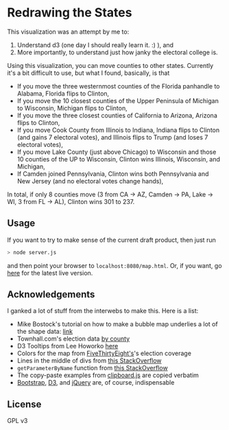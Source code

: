 # Redrawing the States

This visualization was an attempt by me to:
1. Understand d3 (one day I should really learn it. :) ), and
2. More importantly, to understand just how janky the electoral college is.

Using this visualization, you can move counties to other states. Currently it's a bit
difficult to use, but what I found, basically, is that
* If you move the three westernmost counties of the Florida panhandle to Alabama, Florida flips
  to Clinton,
* If you move the 10 closest counties of the Upper Peninsula of Michigan to Wisconsin, Michigan
  flips to Clinton,
* If you move the three closest counties of California to Arizona, Arizona flips to Clinton,
* If you move Cook County from Illinois to Indiana, Indiana flips to Clinton (and gains 7
  electoral votes), and Illinois flips to Trump (and loses 7 electoral votes),
* If you move Lake County (just above Chicago) to Wisconsin and those 10 counties of the UP to
  Wisconsin, Clinton wins Illinois, Wisconsin, and Michigan,
* If Camden joined Pennsylvania, Clinton wins both Pennsylvania and New Jersey (and no electoral
  votes change hands),

In total, if only 8 counties move (3 from CA -> AZ, Camden -> PA, Lake -> WI, 3
from FL -> AL), Clinton wins 301 to 237.

## Usage

If you want to try to make sense of the current draft product, then just run

```bash
> node server.js
```

and then point your browser to `localhost:8080/map.html`. Or, if you want, go
[here](khwilson.github.com/maps/map.html) for the latest live version.

## Acknowledgements

I ganked a lot of stuff from the interwebs to make this. Here is a list:
  * Mike Bostock's tutorial on how to make a bubble map underlies a lot of the shape data:
    [link](https://bost.ocks.org/mike/bubble-map/)
  * Townhall.com's election data [by county](http://townhall.com/election/2016/president/)
  * D3 Tooltips from Lee Howorko [here](http://bl.ocks.org/lhoworko/7753a11efc189a936371)
  * Colors for the map from [FiveThirtyEight's](http://www.fivethirtyeight.com)'s election coverage
  * Lines in the middle of divs from [this StackOverflow](http://stackoverflow.com/questions/1179928/how-can-i-put-a-vertical-line-down-the-center-of-a-div)
  * `getParameterByName` function from [this StackOverflow](http://stackoverflow.com/questions/901115/how-can-i-get-query-string-values-in-javascript)
  * The copy-paste examples from [clipboard.js](www.clipboardjs.com) are copied verbatim
  * [Bootstrap](www.getbootstrap.com), [D3](www.d3js.com), and [jQuery](www.jquery.com) are, of course, indispensable

## License

GPL v3
